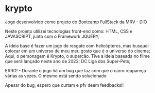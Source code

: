 # krypto
Jogo desenvolvido como projeto do Bootcamp FullStack da MRV - DIO

Neste projeto utilizei tecnologias front-end como: HTML, CSS e JAVASCRIPT, junto com o Framework JQUERY;

A ideia base é fazer um jogo de resgate com helicópteros, mas busquei colocar em um universo de meu meu gosto que é o universo do cinema;<br>
Aqui, o personagem é Krypto, o supercão. Tive a ideia baseada no filme que será lançado neste ano de 2022: DC Liga dos Super-Pets;

ERRO! - Durante o jogo há um bug que faz com que o carro reapareça várias as vezes. O mesmo está sendo solucionado

Apesar do bug, espero que curtam e pfv deem feedbacks!!
